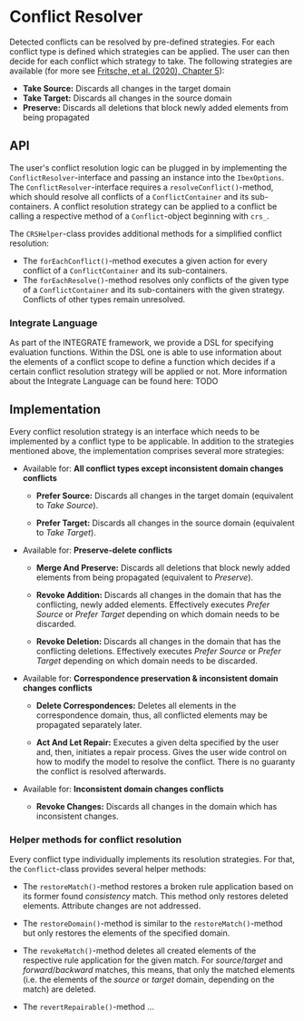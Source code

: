 # Conflict Resolver

Detected conflicts can be resolved by pre-defined strategies. For each conflict type is defined which strategies can be applied. The user can then decide for each conflict which strategy to take. The following strategies are available (for more see [Fritsche, et al. (2020), Chapter 5](https://doi.org/10.1145/3426425.3426931)):

* **Take Source:** Discards all changes in the target domain
* **Take Target:** Discards all changes in the source domain
* **Preserve:** Discards all deletions that block newly added elements from being propagated

## API

The user's conflict resolution logic can be plugged in by implementing the `ConflictResolver`-interface and passing an instance into the `IbexOptions`. The `ConflictResolver`-interface requires a `resolveConflict()`-method, which should resolve all conflicts of a `ConflictContainer` and its sub-containers. A conflict resolution strategy can be applied to a conflict be calling a respective method of a `Conflict`-object beginning with `crs_`.

The `CRSHelper`-class provides additional methods for a simplified conflict resolution:
* The `forEachConflict()`-method executes a given action for every conflict of a `ConflictContainer` and its sub-containers.
* The `forEachResolve()`-method resolves only conflicts of the given type of a `ConflictContainer` and its sub-containers with the given strategy. Conflicts of other types remain unresolved.

### Integrate Language

As part of the INTEGRATE framework, we provide a DSL for specifying evaluation functions. Within the DSL one is able to use information about the elements of a conflict scope to define a function which decides if a certain conflict resolution strategy will be applied or not. More information about the Integrate Language can be found here: TODO

## Implementation

Every conflict resolution strategy is an interface which needs to be implemented by a conflict type to be applicable. In addition to the strategies mentioned above, the implementation comprises several more strategies:

* Available for: **All conflict types except inconsistent domain changes conflicts**

  * **Prefer Source:** Discards all changes in the target domain (equivalent to *Take Source*).

  * **Prefer Target:** Discards all changes in the source domain (equivalent to *Take Target*).

* Available for: **Preserve-delete conflicts**

  * **Merge And Preserve:** Discards all deletions that block newly added elements from being propagated (equivalent to *Preserve*).

  * **Revoke Addition:** Discards all changes in the domain that has the conflicting, newly added elements. Effectively executes *Prefer Source* or *Prefer Target* depending on which domain needs to be discarded.

  * **Revoke Deletion:** Discards all changes in the domain that has the conflicting deletions. Effectively executes *Prefer Source* or *Prefer Target* depending on which domain needs to be discarded.

* Available for: **Correspondence preservation & inconsistent domain changes conflicts**

  * **Delete Correspondences:** Deletes all elements in the correspondence domain, thus, all conflicted elements may be propagated separately later.

  * **Act And Let Repair:** Executes a given delta specified by the user and, then, initiates a repair process. Gives the user wide control on how to modify the model to resolve the conflict. There is no guaranty the conflict is resolved afterwards.

* Available for: **Inconsistent domain changes conflicts**

  * **Revoke Changes:** Discards all changes in the domain which has inconsistent changes.

### Helper methods for conflict resolution

Every conflict type individually implements its resolution strategies. For that, the `Conflict`-class provides several helper methods:

* The `restoreMatch()`-method restores a broken rule application based on its former found *consistency* match. This method only restores deleted elements. Attribute changes are not addressed.

* The `restoreDomain()`-method is similar to the `restoreMatch()`-method but only restores the elements of the specified domain.

* The `revokeMatch()`-method deletes all created elements of the respective rule application for the given match. For *source*/*target* and *forward*/*backward* matches, this means, that only the matched elements (i.e. the elements of the *source* or *target* domain, depending on the match) are deleted.

* The `revertRepairable()`-method ...
